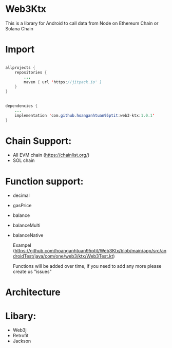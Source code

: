 # Web3Ktx
This is a library for Android to call data from Node on Ethereum Chain or Solana Chain


# Import

```java

allprojects {
	repositories {
		...
		maven { url 'https://jitpack.io' }
	}
}
    
    
dependencies {
	...
	implementation 'com.github.hoanganhtuan95ptit:web3-ktx:1.0.1'
}
```

# Chain Support:
  * All EVM chain (https://chainlist.org/)
  * SOL chain

# Function support:
   
  * decimal
  * gasPrice
  * balance
  * balanceMulti
  * balanceNative
  
    Exampel (https://github.com/hoanganhtuan95ptit/Web3Ktx/blob/main/app/src/androidTest/java/com/one/web3/ktx/Web3Test.kt)
  
    Functions will be added over time, if you need to add any more please create us "issues"
  
# Architecture


  
# Libary:

  * Web3j
  * Retrofit
  * Jackson
  
